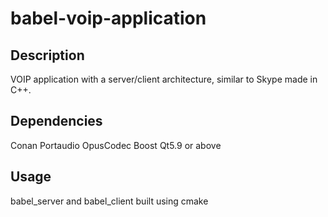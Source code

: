 # babel-voip-application

Description
--

VOIP application with a server/client architecture, similar to Skype made in C++.

Dependencies
--
Conan
Portaudio
OpusCodec
Boost
Qt5.9 or above

Usage
--
babel_server and babel_client built using cmake
